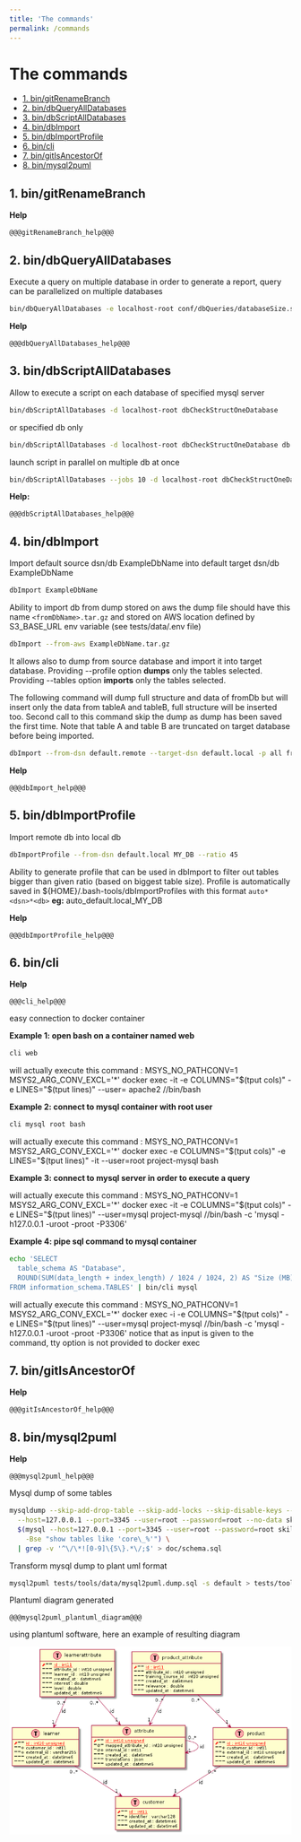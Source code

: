 ```yaml
---
title: 'The commands'
permalink: /commands
---
```


# The commands

- [1. bin/gitRenameBranch](#1-bingitrenamebranch)
- [2. bin/dbQueryAllDatabases](#2-bindbqueryalldatabases)
- [3. bin/dbScriptAllDatabases](#3-bindbscriptalldatabases)
- [4. bin/dbImport](#4-bindbimport)
- [5. bin/dbImportProfile](#5-bindbimportprofile)
- [6. bin/cli](#6-bincli)
- [7. bin/gitIsAncestorOf](#7-bingitisancestorof)
- [8. bin/mysql2puml](#8-binmysql2puml)

## 1. bin/gitRenameBranch

**Help**

```text
@@@gitRenameBranch_help@@@
```

## 2. bin/dbQueryAllDatabases

Execute a query on multiple database in order to generate a report, query can be
parallelized on multiple databases

```bash
bin/dbQueryAllDatabases -e localhost-root conf/dbQueries/databaseSize.sql
```

**Help**

```text
@@@dbQueryAllDatabases_help@@@
```

## 3. bin/dbScriptAllDatabases

Allow to execute a script on each database of specified mysql server

```bash
bin/dbScriptAllDatabases -d localhost-root dbCheckStructOneDatabase
```

or specified db only

```bash
bin/dbScriptAllDatabases -d localhost-root dbCheckStructOneDatabase db
```

launch script in parallel on multiple db at once

```bash
bin/dbScriptAllDatabases --jobs 10 -d localhost-root dbCheckStructOneDatabase
```

**Help:**

```text
@@@dbScriptAllDatabases_help@@@
```

## 4. bin/dbImport

Import default source dsn/db ExampleDbName into default target dsn/db
ExampleDbName

```bash
dbImport ExampleDbName
```

Ability to import db from dump stored on aws the dump file should have this name
`<fromDbName>.tar.gz` and stored on AWS location defined by S3_BASE_URL env
variable (see tests/data/.env file)

```bash
dbImport --from-aws ExampleDbName.tar.gz
```

It allows also to dump from source database and import it into target database.
Providing --profile option **dumps** only the tables selected. Providing
--tables option **imports** only the tables selected.

The following command will dump full structure and data of fromDb but will
insert only the data from tableA and tableB, full structure will be inserted
too. Second call to this command skip the dump as dump has been saved the first
time. Note that table A and table B are truncated on target database before
being imported.

```bash
dbImport --from-dsn default.remote --target-dsn default.local -p all fromDb targetDB --tables tableA,tableB
```

**Help**

```text
@@@dbImport_help@@@
```

## 5. bin/dbImportProfile

Import remote db into local db

```bash
dbImportProfile --from-dsn default.local MY_DB --ratio 45
```

Ability to generate profile that can be used in dbImport to filter out tables
bigger than given ratio (based on biggest table size). Profile is automatically
saved in ${HOME}/.bash-tools/dbImportProfiles with this format `auto*<dsn>*<db>`
**eg:** auto_default.local_MY_DB

**Help**

```text
@@@dbImportProfile_help@@@
```

## 6. bin/cli

**Help**

```text
@@@cli_help@@@
```

easy connection to docker container

**Example 1: open bash on a container named web**

```bash
cli web
```

will actually execute this command : MSYS_NO_PATHCONV=1 MSYS2_ARG_CONV_EXCL='\*'
docker exec -it -e COLUMNS="$(tput cols)" -e LINES="$(tput lines)" --user=
apache2 //bin/bash

**Example 2: connect to mysql container with root user**

```bash
cli mysql root bash
```

will actually execute this command : MSYS_NO_PATHCONV=1 MSYS2_ARG_CONV_EXCL='\*'
docker exec -e COLUMNS="$(tput cols)" -e LINES="$(tput lines)" -it --user=root
project-mysql bash

**Example 3: connect to mysql server in order to execute a query**

will actually execute this command : MSYS_NO_PATHCONV=1 MSYS2_ARG_CONV_EXCL='\*'
docker exec -it -e COLUMNS="$(tput cols)" -e LINES="$(tput lines)" --user=mysql
project-mysql //bin/bash -c 'mysql -h127.0.0.1 -uroot -proot -P3306'

**Example 4: pipe sql command to mysql container**

```bash
echo 'SELECT
  table_schema AS "Database",
  ROUND(SUM(data_length + index_length) / 1024 / 1024, 2) AS "Size (MB)"
FROM information_schema.TABLES' | bin/cli mysql
```

will actually execute this command : MSYS_NO_PATHCONV=1 MSYS2_ARG_CONV_EXCL='\*'
docker exec -i -e COLUMNS="$(tput cols)" -e LINES="$(tput lines)" --user=mysql
project-mysql //bin/bash -c 'mysql -h127.0.0.1 -uroot -proot -P3306' notice that
as input is given to the command, tty option is not provided to docker exec

## 7. bin/gitIsAncestorOf

**Help**

```text
@@@gitIsAncestorOf_help@@@
```

## 8. bin/mysql2puml

**Help**

```text
@@@mysql2puml_help@@@
```

Mysql dump of some tables

```bash
mysqldump --skip-add-drop-table --skip-add-locks --skip-disable-keys --skip-set-charset \
  --host=127.0.0.1 --port=3345 --user=root --password=root --no-data skills \
  $(mysql --host=127.0.0.1 --port=3345 --user=root --password=root skills \
    -Bse "show tables like 'core\_%'") \
  | grep -v '^\/\*![0-9]\{5\}.*\/;$' > doc/schema.sql
```

Transform mysql dump to plant uml format

```bash
mysql2puml tests/tools/data/mysql2puml.dump.sql -s default > tests/tools/data/mysql2puml.puml
```

Plantuml diagram generated

```plantuml
@@@mysql2puml_plantuml_diagram@@@
```

using plantuml software, here an example of resulting diagram

![resulting database diagram](tests/data/mysql2puml-model.png)
